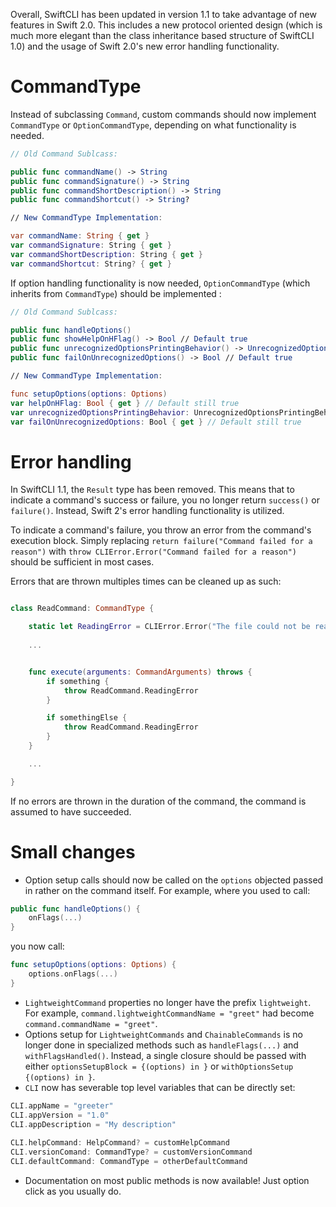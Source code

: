 Overall, SwiftCLI has been updated in version 1.1 to take advantage of new features in Swift 2.0. This includes a new protocol oriented design (which is much more elegant than the class inheritance based structure of SwiftCLI 1.0) and the usage of Swift 2.0's new error handling functionality.

CommandType
===

Instead of subclassing `Command`, custom commands should now implement `CommandType` or `OptionCommandType`, depending on what functionality is needed.

```swift
// Old Command Sublcass:

public func commandName() -> String
public func commandSignature() -> String
public func commandShortDescription() -> String
public func commandShortcut() -> String?

// New CommandType Implementation:

var commandName: String { get }
var commandSignature: String { get }
var commandShortDescription: String { get }
var commandShortcut: String? { get }
```

If option handling functionality is now needed, `OptionCommandType` (which inherits from `CommandType`) should be implemented :

```swift
// Old Command Sublcass:

public func handleOptions()
public func showHelpOnHFlag() -> Bool // Default true
public func unrecognizedOptionsPrintingBehavior() -> UnrecognizedOptionsPrintingBehavior // Default .PrintAll
public func failOnUnrecognizedOptions() -> Bool // Default true 

// New CommandType Implementation:

func setupOptions(options: Options)
var helpOnHFlag: Bool { get } // Default still true
var unrecognizedOptionsPrintingBehavior: UnrecognizedOptionsPrintingBehavior { get } // Default still .PrintAll
var failOnUnrecognizedOptions: Bool { get } // Default still true
```

Error handling
===

In SwiftCLI 1.1, the `Result` type has been removed. This means that to indicate a command's success or failure, you no longer return `success()` or `failure()`. Instead, Swift 2's error handling functionality is utilized.

To indicate a command's failure, you throw an error from the command's execution block. Simply replacing `return failure("Command failed for a reason")` with `throw CLIError.Error("Command failed for a reason")` should be sufficient in most cases.

Errors that are thrown multiples times can be cleaned up as such:

```swift

class ReadCommand: CommandType {

	static let ReadingError = CLIError.Error("The file could not be read")
	
	...


	func execute(arguments: CommandArguments) throws {
		if something {
			throw ReadCommand.ReadingError
		}

		if somethingElse {
			throw ReadCommand.ReadingError	
		}
	}

	...

}
```

 If no errors are thrown in the duration of the command, the command is assumed to have succeeded.

Small changes
=====

- Option setup calls should now be called on the `options` objected passed in rather on the command itself. For example, where you used to call:
```swift
public func handleOptions() {
	onFlags(...)
}
```
you now call:
```swift
func setupOptions(options: Options) {
	options.onFlags(...)
}
```
- `LightweightCommand` properties no longer have the prefix `lightweight`. For example, `command.lightweightCommandName = "greet"` had become `command.commandName = "greet"`.
- Options setup for `LightweightCommands` and `ChainableCommands` is no longer done in specialized methods such as `handleFlags(...)` and `withFlagsHandled()`. Instead, a single closure should be passed with either `optionsSetupBlock = {(options) in }` or `withOptionsSetup {(options) in }`.
- `CLI` now has severable top level variables that can be directly set:
```swift
CLI.appName = "greeter"
CLI.appVersion = "1.0"
CLI.appDescription = "My description"
    
CLI.helpCommand: HelpCommand? = customHelpCommand
CLI.versionComand: CommandType? = customVersionCommand
CLI.defaultCommand: CommandType = otherDefaultCommand
```
- Documentation on most public methods is now available! Just option click as you usually do.
